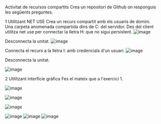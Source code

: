 Activitat de recursos compartits
Crea un repositori de Github on responguis les següents preguntes.

1 Utilitzant NET USE
Crea un recurs compartit amb els usuaris de domini. Una carpeta anomenada compartida dins de C: del servidor.
Des del client utilitza net use per connectar la lletra H: que no sigui persistent.
![image](https://github.com/user-attachments/assets/edbd0fd4-4cce-4201-b05d-1e421cc61e86)

Desconnecta la unitat.
![image](https://github.com/user-attachments/assets/a1e12b3e-4164-4a01-87a6-5da7324ee30a)

Connecta el recurs a la lletra I: amb credencials d'un usuari.
![image](https://github.com/user-attachments/assets/2f3955ab-8664-4eba-a793-77190ab5cb65)

Desconnecta la unitat.

![image](https://github.com/user-attachments/assets/a5ba7435-c070-4fc4-9dda-f7afda43c663)

2 Utilitzant interfície gràfica
Fes el mateix que a l'exercici 1.

![image](https://github.com/user-attachments/assets/fb0a65a9-793c-4090-a00b-1117bc65effa)

![image](https://github.com/user-attachments/assets/febf4adb-8379-474f-90bc-6e6398830573)


![image](https://github.com/user-attachments/assets/1ed70838-4ca3-41ef-be17-7c166b39508c)

![image](https://github.com/user-attachments/assets/9cafe7b4-7d76-4cb7-a41f-4f30bf6ec6fe)
![image](https://github.com/user-attachments/assets/4a247130-78ef-4dd8-a8ee-6140e266be0c)
![image](https://github.com/user-attachments/assets/0cc46f72-fc32-48f8-9b93-c91125143379)

